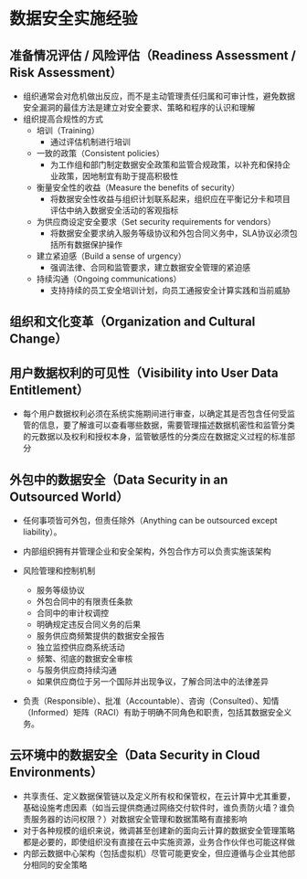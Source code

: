 # **数据安全实施经验**

## 准备情况评估 / 风险评估（Readiness Assessment / Risk Assessment）

- 组织通常会对危机做出反应，而不是主动管理责任归属和可审计性，避免数据安全漏洞的最佳方法是建立对安全要求、策略和程序的认识和理解
- 组织提高合规性的方式
  - 培训（Training）
    - 通过评估机制进行培训
  - 一致的政策（Consistent policies）
    - 为工作组和部门制定数据安全政策和监管合规政策，以补充和保持企业政策，因地制宜有助于提高积极性
  - 衡量安全性的收益（Measure the benefits of security）
    - 将数据安全性收益与组织计划联系起来，组织应在平衡记分卡和项目评估中纳入数据安全活动的客观指标
  - 为供应商设定安全要求（Set security requirements for vendors）
    - 将数据安全要求纳入服务等级协议和外包合同义务中，SLA协议必须包括所有数据保护操作
  - 建立紧迫感（Build a sense of urgency）
    - 强调法律、合同和监管要求，建立数据安全管理的紧迫感
  - 持续沟通（Ongoing communications）
    - 支持持续的员工安全培训计划，向员工通报安全计算实践和当前威胁

## 组织和文化变革（Organization and Cultural Change）

## 用户数据权利的可见性（Visibility into User Data Entitlement）

- 每个用户数据权利必须在系统实施期间进行审查，以确定其是否包含任何受监管的信息，要了解谁可以查看哪些数据，需要管理描述数据机密性和监管分类的元数据以及权利和授权本身，监管敏感性的分类应在数据定义过程的标准部分

## 外包中的数据安全（Data Security in an Outsourced World）

- 任何事项皆可外包，但责任除外（Anything can be outsourced except liability）。

- 内部组织拥有并管理企业和安全架构，外包合作方可以负责实施该架构

- 风险管理和控制机制
  - 服务等级协议
  - 外包合同中的有限责任条款
  - 合同中的审计权调控
  - 明确规定违反合同义务的后果
  - 服务供应商频繁提供的数据安全报告
  - 独立监控供应商系统活动
  - 频繁、彻底的数据安全审核
  - 与服务供应商持续沟通
  - 如果供应商位于另一个国际并出现争议，了解合同法中的法律差异
- 负责（Responsible）、批准（Accountable）、咨询（Consulted）、知情（Informed）矩阵（RACI）有助于明确不同角色和职责，包括其数据安全义务。

## 云环境中的数据安全（Data Security in Cloud Environments）

- 共享责任、定义数据保管链以及定义所有权和保管权，在云计算中尤其重要，基础设施考虑因素（如当云提供商通过网络交付软件时，谁负责防火墙？谁负责服务器的访问权限？）对数据安全管理和数据策略有直接影响
- 对于各种规模的组织来说，微调甚至创建新的面向云计算的数据安全管理策略都是必要的，即使组织没有直接在云中实施资源，业务合作伙伴也可能这样做
- 内部云数据中心架构（包括虚拟机）尽管可能更安全，但应遵循与企业其他部分相同的安全策略